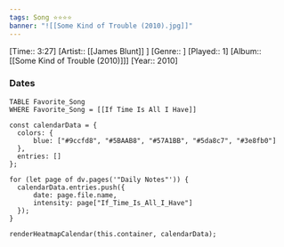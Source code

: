 ```yaml
---
tags: Song ⭐⭐⭐⭐ 
banner: "![[Some Kind of Trouble (2010).jpg]]"
---
```

[Time:: 3:27]
[Artist:: [[James Blunt]] ]
[Genre:: ]
[Played:: 1]
[Album:: [[Some Kind of Trouble (2010)]]]
[Year:: 2010]
### Dates
````dataview
TABLE Favorite_Song
WHERE Favorite_Song = [[If Time Is All I Have]]
````
  ```dataviewjs
const calendarData = { 
	colors: { 
		blue: ["#9ccfd8", "#5BAAB8", "#57A1BB", "#5da8c7", "#3e8fb0"] 
	}, 
	entries: [] 
}; 

for (let page of dv.pages('"Daily Notes"')) { 
	calendarData.entries.push({ 
		date: page.file.name, 
		intensity: page["If_Time_Is_All_I_Have"]
	}); 
} 

renderHeatmapCalendar(this.container, calendarData);
```
